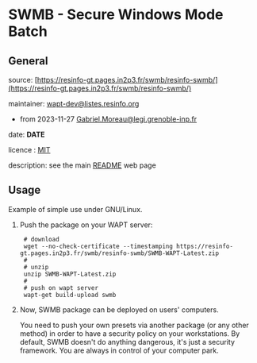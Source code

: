 # SWMB - Secure Windows Mode Batch

## General

source: [https://resinfo-gt.pages.in2p3.fr/swmb/resinfo-swmb/](https://resinfo-gt.pages.in2p3.fr/swmb/resinfo-swmb/)

maintainer: wapt-dev@listes.resinfo.org
 * from 2023-11-27 Gabriel.Moreau@legi.grenoble-inp.fr

date: __DATE__

licence : [MIT](https://spdx.org/licenses/MIT.html)

description: see the main [README](https://resinfo-gt.pages.in2p3.fr/swmb/resinfo-swmb/README.md) web page


## Usage

Example of simple use under GNU/Linux.

1. Push the package on your WAPT server:

        # download
        wget --no-check-certificate --timestamping https://resinfo-gt.pages.in2p3.fr/swmb/resinfo-swmb/SWMB-WAPT-Latest.zip
        #
        # unzip
        unzip SWMB-WAPT-Latest.zip
        #
        # push on wapt server
        wapt-get build-upload swmb

2. Now, SWMB package can be deployed on users' computers.

   You need to push your own presets via another package (or any other method) in order to have a security policy on your workstations.
   By default, SWMB doesn't do anything dangerous, it's just a security framework.
   You are always in control of your computer park.
